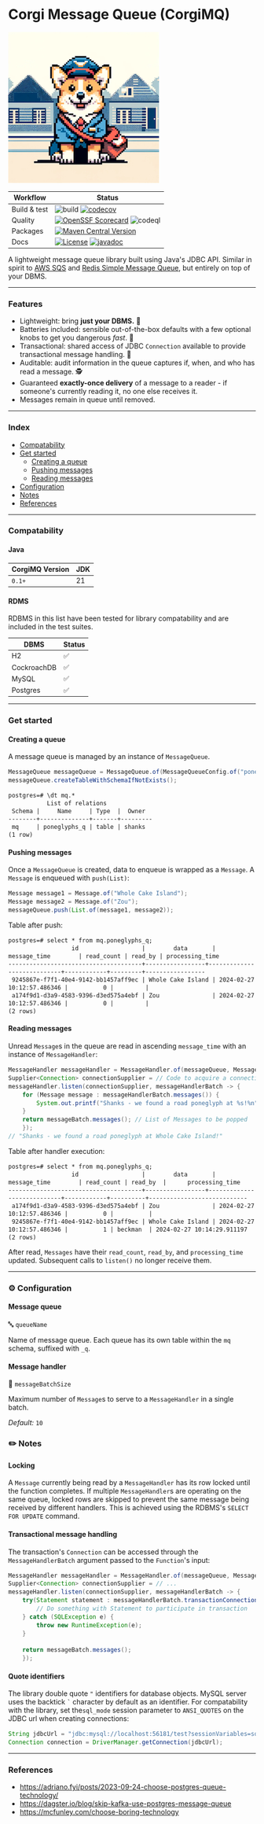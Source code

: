 # Corgi Message Queue (CorgiMQ)

![mascot.jpg](mascot.jpg)

| Workflow     | Status                                                                                                                                                                                                                                                               |
|--------------|----------------------------------------------------------------------------------------------------------------------------------------------------------------------------------------------------------------------------------------------------------------------|
| Build & test | ![build](https://github.com/hailuand/corgio-mq/actions/workflows/maven.yaml/badge.svg) [![codecov](https://codecov.io/github/hailuand/corgimq/graph/badge.svg?token=NYQYU42L1U)](https://codecov.io/github/hailuand/corgimq)                                         |
| Quality      | [![OpenSSF Scorecard](https://api.securityscorecards.dev/projects/github.com/hailuand/corgimq/badge)](https://securityscorecards.dev/viewer/?uri=github.com/hailuand/corgimq) ![codeql](https://github.com/hailuand/corgimq/actions/workflows/codeql.yaml/badge.svg) |
| Packages     | [![Maven Central Version](https://img.shields.io/maven-central/v/io.github.hailuand/corgimq?color=blue)](https://central.sonatype.com/artifact/io.github.hailuand/corgimq)                                                                                           |
| Docs         | [![License](https://img.shields.io/badge/License-Apache_2.0-blue.svg)](https://opensource.org/licenses/Apache-2.0)  [![javadoc](https://javadoc.io/badge2/io.github.hailuand/corgimq/javadoc.svg)](https://javadoc.io/doc/io.github.hailuand/corgimq)                |


A lightweight message queue library built using Java's JDBC API. Similar in spirit to [AWS SQS](https://aws.amazon.com/sqs/)
and [Redis Simple Message Queue](https://github.com/smrchy/rsmq), but entirely on top of your DBMS.

---

### Features
- Lightweight: bring **just your DBMS.** :rocket:
- Batteries included: sensible out-of-the-box defaults with a few optional knobs to get you dangerous _fast_. :battery:
- Transactional: shared access of JDBC `Connection` available to provide transactional message handling. :handshake:
- Auditable: audit information in the queue captures if, when, and who has read a message. :detective:
- Guaranteed **exactly-once delivery** of a message to a reader - if someone's currently reading it, no one else receives it.
- Messages remain in queue until removed.

---

### Index
* [Compatability](#compatability)
* [Get started](#get-started)
  * [Creating a queue](#creating-a-queue)
  * [Pushing messages](#pushing-messages)
  * [Reading messages](#reading-messages)
* [Configuration](#-configuration)
* [Notes](#-notes)
* [References](#references)

---

### Compatability

#### Java
| CorgiMQ Version | JDK |
|---------------|-----|
| `0.1+`        | 21  |


#### RDMS
RDBMS in this list have been tested for library compatability and are included in the test suites.

| DBMS        | Status             |
|-------------|--------------------|
| H2          | :white_check_mark: |
| CockroachDB | :white_check_mark: |
| MySQL       | :white_check_mark: |
| Postgres    | :white_check_mark: |

---

### Get started
#### Creating a queue
A message queue is managed by an instance of `MessageQueue`.

```java
MessageQueue messageQueue = MessageQueue.of(MessageQueueConfig.of("poneglyphs")); // Name of queue, table will have '_q' suffix
messageQueue.createTableWithSchemaIfNotExists();
```

```
postgres=# \dt mq.*
           List of relations
 Schema |     Name     | Type  |  Owner
--------+--------------+-------+---------
 mq     | poneglyphs_q | table | shanks
(1 row)
```

#### Pushing messages
Once a `MessageQueue` is created, data to enqueue is wrapped as a `Message`. A `Message` is enqueued with `push(List)`:

```java
Message message1 = Message.of("Whole Cake Island");
Message message2 = Message.of("Zou");
messageQueue.push(List.of(message1, message2));
```

Table after push:

```
postgres=# select * from mq.poneglyphs_q;
                  id                  |        data       |        message_time        | read_count | read_by | processing_time
--------------------------------------+-----------------+----------------------------+------------+---------+-----------------
 9245867e-f7f1-40e4-9142-bb1457aff9ec | Whole Cake Island | 2024-02-27 10:12:57.486346 |          0 |         |
 a174f9d1-d3a9-4583-9396-d3ed575a4ebf | Zou               | 2024-02-27 10:12:57.486346 |          0 |         |
(2 rows)
```

#### Reading messages
Unread `Message`s in the queue are read in ascending `message_time` with an instance of `MessageHandler`:

```java
MessageHandler messageHandler = MessageHandler.of(messageQueue, MessageHandlerConfig.of(1)); // Read one message at a time
Supplier<Connection> connectionSupplier = // Code to acquire a connection to database
messageHandler.listen(connectionSupplier, messageHandlerBatch -> {
    for (Message message : messageHandlerBatch.messages()) {
        System.out.printf("Shanks - we found a road poneglyph at %s!%n", message.data());
    }
    return messageBatch.messages(); // List of Messages to be popped
    });
// "Shanks - we found a road poneglyph at Whole Cake Island!"
```

Table after handler execution:
```
postgres=# select * from mq.poneglyphs_q;
                  id                  |        data       |        message_time        | read_count | read_by  |      processing_time
--------------------------------------+-----------------+----------------------------+------------+----------+----------------------------
 a174f9d1-d3a9-4583-9396-d3ed575a4ebf | Zou               | 2024-02-27 10:12:57.486346 |          0 |          |
 9245867e-f7f1-40e4-9142-bb1457aff9ec | Whole Cake Island | 2024-02-27 10:12:57.486346 |          1 | beckman  | 2024-02-27 10:14:29.911197
(2 rows)
```
After read, `Messages` have their `read_count`, `read_by`, and `processing_time` updated. Subsequent 
calls to `listen()` no longer receive them.

---

### ⚙️ Configuration
#### Message queue

🔤 `queueName`

Name of message queue. Each queue has its own table within the `mq` schema, suffixed with `_q`.

#### Message handler

🔢 `messageBatchSize`

Maximum number of `Message`s to serve to a `MessageHandler` in a single batch. 

_Default:_ `10`

### ✏️ Notes
#### Locking
A `Message` currently being read by a `MessageHandler` has its row locked until the function completes. If multiple
`MessageHandler`s are operating on the same queue, locked rows are skipped to prevent the same message being received
by different handlers. This is achieved using the RDBMS's `SELECT FOR UPDATE` command.

#### Transactional message handling
The transaction's `Connection` can be accessed through the `MessageHandlerBatch` argument passed to the
`Function`'s input:
```java
MessageHandler messageHandler = MessageHandler.of(messageQueue, MessageHandlerConfig.of(1));
Supplier<Connection> connectionSupplier = // ...
messageHandler.listen(connectionSupplier, messageHandlerBatch -> {
    try(Statement statement : messageHandlerBatch.transactionConnection()) {
        // Do something with Statement to participate in transaction
    } catch (SQLException e) {
        throw new RuntimeException(e);
    }
    
    return messageBatch.messages();
    });
```

#### Quote identifiers
The library double quote `"` identifiers for database objects. MySQL server uses the backtick `` ` `` character by default 
as an identifier. For compatability with the library, set the`sql_mode` session parameter to `ANSI_QUOTES` on the JDBC url when creating connections:

```java
String jdbcUrl = "jdbc:mysql://localhost:56181/test?sessionVariables=sql_mode=ANSI_QUOTES";
Connection connection = DriverManager.getConnection(jdbcUrl);
```

---

### References
- https://adriano.fyi/posts/2023-09-24-choose-postgres-queue-technology/
- https://dagster.io/blog/skip-kafka-use-postgres-message-queue
- https://mcfunley.com/choose-boring-technology
